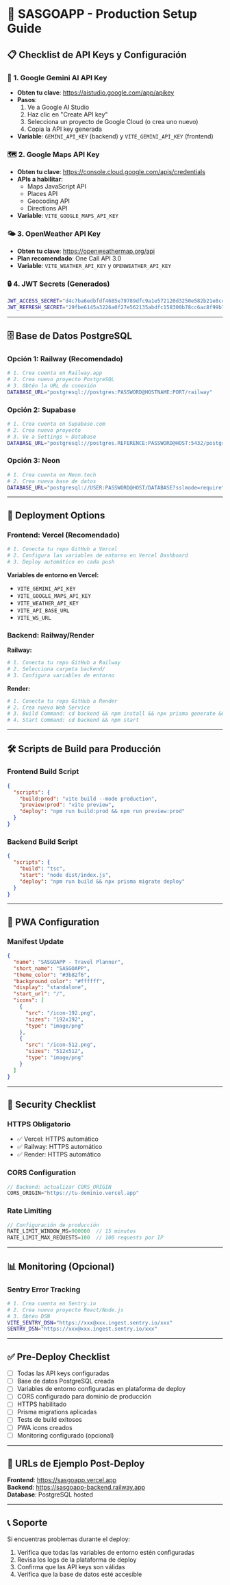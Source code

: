 # 🚀 SASGOAPP - Production Setup Guide

## 📋 **Checklist de API Keys y Configuración**

### 🔑 **1. Google Gemini AI API Key**
- **Obten tu clave**: https://aistudio.google.com/app/apikey
- **Pasos**:
  1. Ve a Google AI Studio
  2. Haz clic en "Create API key"
  3. Selecciona un proyecto de Google Cloud (o crea uno nuevo)
  4. Copia la API key generada
- **Variable**: `GEMINI_API_KEY` (backend) y `VITE_GEMINI_API_KEY` (frontend)

### 🗺️ **2. Google Maps API Key**
- **Obten tu clave**: https://console.cloud.google.com/apis/credentials
- **APIs a habilitar**:
  - Maps JavaScript API
  - Places API
  - Geocoding API
  - Directions API
- **Variable**: `VITE_GOOGLE_MAPS_API_KEY`

### 🌤️ **3. OpenWeather API Key**
- **Obten tu clave**: https://openweathermap.org/api
- **Plan recomendado**: One Call API 3.0
- **Variable**: `VITE_WEATHER_API_KEY` y `OPENWEATHER_API_KEY`

### 🔒 **4. JWT Secrets (Generados)**
```bash
JWT_ACCESS_SECRET="d4c7ba6edbfdf4685e79789dfc9a1e572120d3250e582b21e8cc3906507953fd"
JWT_REFRESH_SECRET="29fbe6145a3226a0f27e562135abdfc158300b78cc6ac8f99b7608e58fe62178"
```

---

## 🗄️ **Base de Datos PostgreSQL**

### **Opción 1: Railway (Recomendado)**
```bash
# 1. Crea cuenta en Railway.app
# 2. Crea nuevo proyecto PostgreSQL
# 3. Obtén la URL de conexión
DATABASE_URL="postgresql://postgres:PASSWORD@HOSTNAME:PORT/railway"
```

### **Opción 2: Supabase**
```bash
# 1. Crea cuenta en Supabase.com
# 2. Crea nuevo proyecto
# 3. Ve a Settings > Database
DATABASE_URL="postgresql://postgres.REFERENCE:PASSWORD@HOST:5432/postgres"
```

### **Opción 3: Neon**
```bash
# 1. Crea cuenta en Neon.tech
# 2. Crea nueva base de datos
DATABASE_URL="postgresql://USER:PASSWORD@HOST/DATABASE?sslmode=require"
```

---

## 🚀 **Deployment Options**

### **Frontend: Vercel (Recomendado)**
```bash
# 1. Conecta tu repo GitHub a Vercel
# 2. Configura las variables de entorno en Vercel Dashboard
# 3. Deploy automático en cada push
```

**Variables de entorno en Vercel:**
- `VITE_GEMINI_API_KEY`
- `VITE_GOOGLE_MAPS_API_KEY` 
- `VITE_WEATHER_API_KEY`
- `VITE_API_BASE_URL`
- `VITE_WS_URL`

### **Backend: Railway/Render**

**Railway:**
```bash
# 1. Conecta tu repo GitHub a Railway
# 2. Selecciona carpeta backend/
# 3. Configura variables de entorno
```

**Render:**
```bash
# 1. Conecta tu repo GitHub a Render
# 2. Crea nuevo Web Service
# 3. Build Command: cd backend && npm install && npx prisma generate && npm run build
# 4. Start Command: cd backend && npm start
```

---

## 🛠️ **Scripts de Build para Producción**

### **Frontend Build Script**
```json
{
  "scripts": {
    "build:prod": "vite build --mode production",
    "preview:prod": "vite preview",
    "deploy": "npm run build:prod && npm run preview:prod"
  }
}
```

### **Backend Build Script** 
```json
{
  "scripts": {
    "build": "tsc",
    "start": "node dist/index.js",
    "deploy": "npm run build && npx prisma migrate deploy"
  }
}
```

---

## 📱 **PWA Configuration**

### **Manifest Update**
```json
{
  "name": "SASGOAPP - Travel Planner",
  "short_name": "SASGOAPP",
  "theme_color": "#3b82f6",
  "background_color": "#ffffff",
  "display": "standalone",
  "start_url": "/",
  "icons": [
    {
      "src": "/icon-192.png",
      "sizes": "192x192",
      "type": "image/png"
    },
    {
      "src": "/icon-512.png", 
      "sizes": "512x512",
      "type": "image/png"
    }
  ]
}
```

---

## 🔐 **Security Checklist**

### **HTTPS Obligatorio**
- ✅ Vercel: HTTPS automático
- ✅ Railway: HTTPS automático  
- ✅ Render: HTTPS automático

### **CORS Configuration**
```javascript
// Backend: actualizar CORS_ORIGIN
CORS_ORIGIN="https://tu-dominio.vercel.app"
```

### **Rate Limiting**
```javascript
// Configuración de producción
RATE_LIMIT_WINDOW_MS=900000  // 15 minutos
RATE_LIMIT_MAX_REQUESTS=100  // 100 requests por IP
```

---

## 📊 **Monitoring (Opcional)**

### **Sentry Error Tracking**
```bash
# 1. Crea cuenta en Sentry.io
# 2. Crea nuevo proyecto React/Node.js
# 3. Obtén DSN
VITE_SENTRY_DSN="https://xxx@xxx.ingest.sentry.io/xxx"
SENTRY_DSN="https://xxx@xxx.ingest.sentry.io/xxx"
```

---

## ✅ **Pre-Deploy Checklist**

- [ ] Todas las API keys configuradas
- [ ] Base de datos PostgreSQL creada
- [ ] Variables de entorno configuradas en plataforma de deploy
- [ ] CORS configurado para dominio de producción
- [ ] HTTPS habilitado
- [ ] Prisma migrations aplicadas
- [ ] Tests de build exitosos
- [ ] PWA icons creados
- [ ] Monitoring configurado (opcional)

---

## 🎯 **URLs de Ejemplo Post-Deploy**

**Frontend**: https://sasgoapp.vercel.app  
**Backend**: https://sasgoapp-backend.railway.app  
**Database**: PostgreSQL hosted

---

## 📞 **Soporte**

Si encuentras problemas durante el deploy:
1. Verifica que todas las variables de entorno estén configuradas
2. Revisa los logs de la plataforma de deploy
3. Confirma que las API keys son válidas
4. Verifica que la base de datos esté accesible